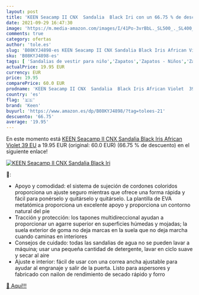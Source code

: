 ```yaml
---
layout: post
title: 'KEEN Seacamp II CNX  Sandalia  Black Iri con un 66.75 % de descuento'
date: 2021-09-29 16:47:30
image: 'https://m.media-amazon.com/images/I/41Po-3vrBbL._SL500_._SL400_.jpg'
comments: true
category: ofertas
author: 'tole.es'
slug: 'B08KYJ4898-es KEEN Seacamp II CNX Sandalia Black Iris African Violet 39 EU'
sku: 'B08KYJ4898-es'
tags: [ 'Sandalias de vestir para niño','Zapatos','Zapatos - Niños','Zapatos y complementos','keen','sandalia', ]
actualPrice: 19.95 EUR
currency: EUR
price: 19.95
comparePrice: 60.0 EUR
prodname: 'KEEN Seacamp II CNX  Sandalia  Black Iris African Violet  39 EU'
country: 'es'
flag: '🇪🇸'
brand: 'Keen'
buyurl: 'https://www.amazon.es/dp/B08KYJ4898/?tag=tolees-21'
descuento: '66.75'
average: '19.95'
---
```


En este momento está [KEEN Seacamp II CNX  Sandalia  Black Iris African Violet  39 EU](https://www.amazon.es/dp/B08KYJ4898/?tag=tolees-21) a 19.95 EUR (original: 60.0 EUR) (66.75 %  de descuento) en el siguiente enlace!

[![KEEN Seacamp II CNX  Sandalia  Black Iri](https://m.media-amazon.com/images/I/41Po-3vrBbL._SL500_._SL400_.jpg)](https://www.amazon.es/dp/B08KYJ4898/?tag=tolees-21)

🔎:

- Apoyo y comodidad: el sistema de sujeción de cordones coloridos proporciona un ajuste seguro mientras que ofrece una forma rápida y fácil para ponérselo y quitárselo y quitárselo. La plantilla de EVA metatómica proporciona un excelente apoyo y proporciona un contorno natural del pie
- Tracción y protección: los tapones multidireccional ayudan a proporcionar un agarre superior en superficies húmedas y mojadas; la suela exterior de goma no deja marcas en la suela que no deja marcha cuando caminas en interiores
- Consejos de cuidado: todas las sandalias de agua no se pueden lavar a máquina; usar una pequeña cantidad de detergente, lavar en ciclo suave y secar al aire
- Ajuste e interior: fácil de usar con una correa ancha ajustable para ayudar al engranaje y salir de la puerta. Listo para aspersores y fabricado con nailon de rendimiento de secado rápido y forro

[🛒 Aquí!!!](https://www.amazon.es/dp/B08KYJ4898/?tag=tolees-21)
